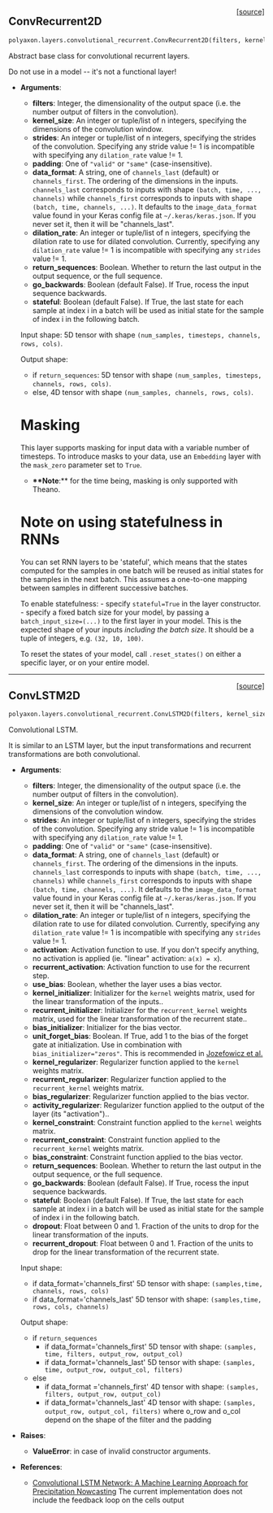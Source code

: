 <span style="float:right;">[[source]](https://github.com/polyaxon/polyaxon-docs/blob/master/polyaxon/layers/convolutional_recurrent.py#L14)</span>
## ConvRecurrent2D

```python
polyaxon.layers.convolutional_recurrent.ConvRecurrent2D(filters, kernel_size, strides=(1, 1), padding='valid', data_format=None, dilation_rate=(1, 1), return_sequences=False, go_backwards=False, stateful=False)
```

Abstract base class for convolutional recurrent layers.

  Do not use in a model -- it's not a functional layer!

- __Arguments__:
	- __filters__: Integer, the dimensionality of the output space
	  (i.e. the number output of filters in the convolution).
	- __kernel_size__: An integer or tuple/list of n integers, specifying the
	  dimensions of the convolution window.
	- __strides__: An integer or tuple/list of n integers,
	  specifying the strides of the convolution.
	  Specifying any stride value != 1 is incompatible with specifying
	  any `dilation_rate` value != 1.
	- __padding__: One of `"valid"` or `"same"` (case-insensitive).
	- __data_format__: A string,
	  one of `channels_last` (default) or `channels_first`.
	  The ordering of the dimensions in the inputs.
	  `channels_last` corresponds to inputs with shape
	  `(batch, time, ..., channels)`
	  while `channels_first` corresponds to
	  inputs with shape `(batch, time, channels, ...)`.
	  It defaults to the `image_data_format` value found in your
	  Keras config file at `~/.keras/keras.json`.
	  If you never set it, then it will be "channels_last".
	- __dilation_rate__: An integer or tuple/list of n integers, specifying
	  the dilation rate to use for dilated convolution.
	  Currently, specifying any `dilation_rate` value != 1 is
	  incompatible with specifying any `strides` value != 1.
	- __return_sequences__: Boolean. Whether to return the last output
	  in the output sequence, or the full sequence.
	- __go_backwards__: Boolean (default False).
	  If True, rocess the input sequence backwards.
	- __stateful__: Boolean (default False). If True, the last state
	  for each sample at index i in a batch will be used as initial
	  state for the sample of index i in the following batch.

  Input shape:
  5D tensor with shape `(num_samples, timesteps, channels, rows, cols)`.

  Output shape:
  - if `return_sequences`: 5D tensor with shape
	  `(num_samples, timesteps, channels, rows, cols)`.
  - else, 4D tensor with shape `(num_samples, channels, rows, cols)`.

  # Masking
  This layer supports masking for input data with a variable number
  of timesteps. To introduce masks to your data,
  use an `Embedding` layer with the `mask_zero` parameter
  set to `True`.
	- __**Note__:** for the time being, masking is only supported with Theano.

  # Note on using statefulness in RNNs
  You can set RNN layers to be 'stateful', which means that the states
  computed for the samples in one batch will be reused as initial states
  for the samples in the next batch.
  This assumes a one-to-one mapping between
  samples in different successive batches.

  To enable statefulness:
	  - specify `stateful=True` in the layer constructor.
	  - specify a fixed batch size for your model, by passing
		  a `batch_input_size=(...)` to the first layer in your model.
		  This is the expected shape of your inputs *including the batch
		  size*.
		  It should be a tuple of integers, e.g. `(32, 10, 100)`.

  To reset the states of your model, call `.reset_states()` on either
  a specific layer, or on your entire model.
  

----

<span style="float:right;">[[source]](https://github.com/polyaxon/polyaxon-docs/blob/master/polyaxon/layers/convolutional_recurrent.py#L19)</span>
## ConvLSTM2D

```python
polyaxon.layers.convolutional_recurrent.ConvLSTM2D(filters, kernel_size, strides=(1, 1), padding='valid', data_format=None, dilation_rate=(1, 1), activation='tanh', recurrent_activation='hard_sigmoid', use_bias=True, kernel_initializer='glorot_uniform', recurrent_initializer='orthogonal', bias_initializer='zeros', unit_forget_bias=True, kernel_regularizer=None, recurrent_regularizer=None, bias_regularizer=None, activity_regularizer=None, kernel_constraint=None, recurrent_constraint=None, bias_constraint=None, return_sequences=False, go_backwards=False, stateful=False, dropout=0.0, recurrent_dropout=0.0)
```

Convolutional LSTM.

  It is similar to an LSTM layer, but the input transformations
  and recurrent transformations are both convolutional.

- __Arguments__:
	- __filters__: Integer, the dimensionality of the output space
	  (i.e. the number output of filters in the convolution).
	- __kernel_size__: An integer or tuple/list of n integers, specifying the
	  dimensions of the convolution window.
	- __strides__: An integer or tuple/list of n integers,
	  specifying the strides of the convolution.
	  Specifying any stride value != 1 is incompatible with specifying
	  any `dilation_rate` value != 1.
	- __padding__: One of `"valid"` or `"same"` (case-insensitive).
	- __data_format__: A string,
	  one of `channels_last` (default) or `channels_first`.
	  The ordering of the dimensions in the inputs.
	  `channels_last` corresponds to inputs with shape
	  `(batch, time, ..., channels)`
	  while `channels_first` corresponds to
	  inputs with shape `(batch, time, channels, ...)`.
	  It defaults to the `image_data_format` value found in your
	  Keras config file at `~/.keras/keras.json`.
	  If you never set it, then it will be "channels_last".
	- __dilation_rate__: An integer or tuple/list of n integers, specifying
	  the dilation rate to use for dilated convolution.
	  Currently, specifying any `dilation_rate` value != 1 is
	  incompatible with specifying any `strides` value != 1.
	- __activation__: Activation function to use.
	  If you don't specify anything, no activation is applied
	  (ie. "linear" activation: `a(x) = x`).
	- __recurrent_activation__: Activation function to use
	  for the recurrent step.
	- __use_bias__: Boolean, whether the layer uses a bias vector.
	- __kernel_initializer__: Initializer for the `kernel` weights matrix,
	  used for the linear transformation of the inputs..
	- __recurrent_initializer__: Initializer for the `recurrent_kernel`
	  weights matrix,
	  used for the linear transformation of the recurrent state..
	- __bias_initializer__: Initializer for the bias vector.
	- __unit_forget_bias__: Boolean.
	  If True, add 1 to the bias of the forget gate at initialization.
	  Use in combination with `bias_initializer="zeros"`.
	  This is recommended in [Jozefowicz et
		al.](http://www.jmlr.org/proceedings/papers/v37/jozefowicz15.pdf)
	- __kernel_regularizer__: Regularizer function applied to
	  the `kernel` weights matrix.
	- __recurrent_regularizer__: Regularizer function applied to
	  the `recurrent_kernel` weights matrix.
	- __bias_regularizer__: Regularizer function applied to the bias vector.
	- __activity_regularizer__: Regularizer function applied to
	  the output of the layer (its "activation")..
	- __kernel_constraint__: Constraint function applied to
	  the `kernel` weights matrix.
	- __recurrent_constraint__: Constraint function applied to
	  the `recurrent_kernel` weights matrix.
	- __bias_constraint__: Constraint function applied to the bias vector.
	- __return_sequences__: Boolean. Whether to return the last output
	  in the output sequence, or the full sequence.
	- __go_backwards__: Boolean (default False).
	  If True, rocess the input sequence backwards.
	- __stateful__: Boolean (default False). If True, the last state
	  for each sample at index i in a batch will be used as initial
	  state for the sample of index i in the following batch.
	- __dropout__: Float between 0 and 1.
	  Fraction of the units to drop for
	  the linear transformation of the inputs.
	- __recurrent_dropout__: Float between 0 and 1.
	  Fraction of the units to drop for
	  the linear transformation of the recurrent state.

  Input shape:
  - if data_format='channels_first'
	  5D tensor with shape:
	  `(samples,time, channels, rows, cols)`
  - if data_format='channels_last'
	  5D tensor with shape:
	  `(samples,time, rows, cols, channels)`

   Output shape:
  - if `return_sequences`
	   - if data_format='channels_first'
		  5D tensor with shape:
		  `(samples, time, filters, output_row, output_col)`
	   - if data_format='channels_last'
		  5D tensor with shape:
		  `(samples, time, output_row, output_col, filters)`
  - else
	  - if data_format ='channels_first'
		  4D tensor with shape:
		  `(samples, filters, output_row, output_col)`
	  - if data_format='channels_last'
		  4D tensor with shape:
		  `(samples, output_row, output_col, filters)`
	  where o_row and o_col depend on the shape of the filter and
	  the padding

- __Raises__:
	- __ValueError__: in case of invalid constructor arguments.

- __References__:
  - [Convolutional LSTM Network: A Machine Learning Approach for
  Precipitation Nowcasting](http://arxiv.org/abs/1506.04214v1)
  The current implementation does not include the feedback loop on the
  cells output
  